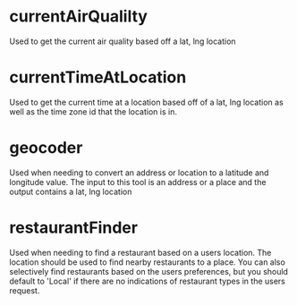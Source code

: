 # currentAirQualilty

Used to get the current air quality based off a lat, lng location

# currentTimeAtLocation

Used to get the current time at a location based off of a lat, lng location as well as the time zone id that the location is in.

# geocoder

Used when needing to convert an address or location to a
latitude and longitude value. The input to this tool is an address or a place
and the output contains a lat, lng location

# restaurantFinder

Used when needing to find a restaurant based on a users location.
The location should be used to find nearby restaurants to a place. You can also
selectively find restaurants based on the users preferences, but you should default
to 'Local' if there are no indications of restaurant types in the users request.